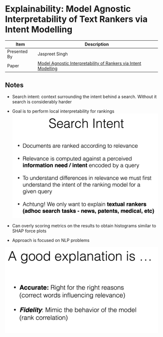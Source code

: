 # Explainability: Model Agnostic Interpretability of Text Rankers via Intent Modelling

| Item | Description |
| --- | --- | 
| Presented By | Jaspreet Singh |
| Paper | [Model Agnostic Interpretability of Rankers via Intent Modelling](https://dl.acm.org/doi/pdf/10.1145/3351095.3375234?download=true) |



## Notes

- Search intent: context surrounding the intent behind a search. Without it search is considerably harder
- Goal is to perform local interpretability for rankings
![Search Intent](./search_intent.png)


- Can overly scoring metrics on the results to obtain histograms similar to SHAP force plots
- Approach is focused on NLP problems

![Good Explanations](./good_explanation.png)